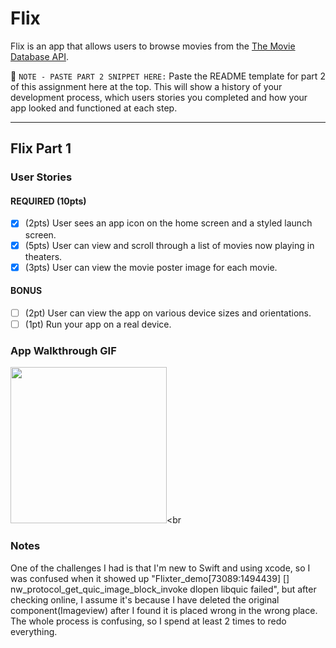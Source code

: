 # Flix

Flix is an app that allows users to browse movies from the [The Movie Database API](http://docs.themoviedb.apiary.io/#).

📝 `NOTE - PASTE PART 2 SNIPPET HERE:` Paste the README template for part 2 of this assignment here at the top. This will show a history of your development process, which users stories you completed and how your app looked and functioned at each step.

---

## Flix Part 1

### User Stories

#### REQUIRED (10pts)
- [X] (2pts) User sees an app icon on the home screen and a styled launch screen.
- [X] (5pts) User can view and scroll through a list of movies now playing in theaters.
- [X] (3pts) User can view the movie poster image for each movie.

#### BONUS
- [ ] (2pt) User can view the app on various device sizes and orientations.
- [ ] (1pt) Run your app on a real device.

### App Walkthrough GIF

<img src="http://g.recordit.co/wImSN9DjGm.gif" width=250><br

### Notes
One of the challenges I had is that I'm new to Swift and using xcode, so I was confused when it showed up "Flixter_demo[73089:1494439] [] nw_protocol_get_quic_image_block_invoke dlopen libquic failed", but after checking online, I assume it's because I have deleted the original component(Imageview) after I found it is placed wrong in the wrong place. The whole process is confusing, so I spend at least 2 times to redo everything.
